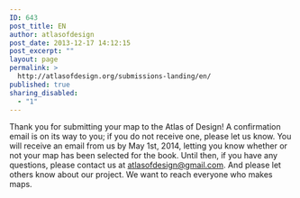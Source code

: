 ```yaml
---
ID: 643
post_title: EN
author: atlasofdesign
post_date: 2013-12-17 14:12:15
post_excerpt: ""
layout: page
permalink: >
  http://atlasofdesign.org/submissions-landing/en/
published: true
sharing_disabled:
  - "1"
---
```

Thank you for submitting your map to the Atlas of Design! A confirmation email is on its way to you; if you do not receive one, please let us know. You will receive an email from us by May 1st, 2014, letting you know whether or not your map has been selected for the book. Until then, if you have any questions, please contact us at <a href="mailto:atlasofdesign@gmail.com">atlasofdesign@gmail.com</a>. And please let others know about our project. We want to reach everyone who makes maps.